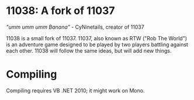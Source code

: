 11038: A fork of 11037
=====

_"umm umm umm Banana"_ - CyNinetails, creator of 11037

11038 is a small fork of 11037. 11037, also known as RTW ("Rob The World") is an adventure game designed to be played by two players battling against each other. 11038 will follow the same ideas, but will add new things.

# Compiling

Compiling requires VB .NET 2010; it might work on Mono.
